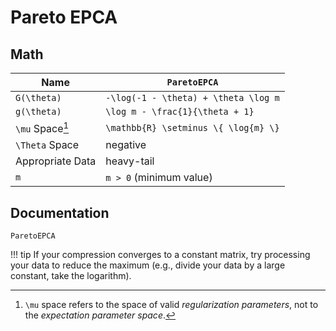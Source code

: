 # Pareto EPCA

## Math

| Name             | `ParetoEPCA`                      |
|------------------|-----------------------------------|
| ``G(\theta)``    | ``-\log(-1 - \theta) + \theta \log m`` |
| ``g(\theta)``    | ``\log m - \frac{1}{\theta + 1}`` |
| ``\mu`` Space[^1]    | ``\mathbb{R} \setminus \{ \log{m} \}``                  |
| ``\Theta`` Space | negative                  |
| Appropriate Data | heavy-tail                        |
| ``m``            | ``m > 0`` (minimum value)                         |

[^1]: ``\mu`` space refers to the space of valid *regularization parameters*, not to the *expectation parameter space*.

## Documentation

```@docs
ParetoEPCA
```

!!! tip
    If your compression converges to a constant matrix, try processing your data to reduce the maximum (e.g., divide your data by a large constant, take the logarithm).